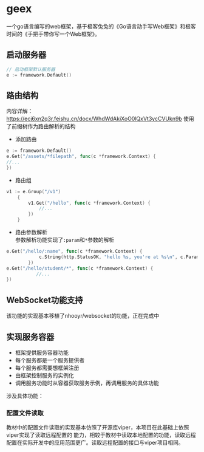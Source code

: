 # geex
一个go语言编写的web框架，基于极客兔兔的《Go语言动手写Web框架》和极客时间的《手把手带你写一个Web框架》。

## 启动服务器
```go
// 启动框架默认服务器
e := framework.Default()
```
## 路由结构
内容详解：https://ecj6xn2q3r.feishu.cn/docx/WhdWdAkiXoO0lQxVt3ycCVUkn9b
使用了前缀树作为路由解析的结构
* 添加路由
```go
e := framework.Default()
e.Get("/assets/*filepath", func(c *framework.Context) {
//...
})

```
* 路由组
```go
v1 := e.Group("/v1")
	{
		v1.Get("/hello", func(c *framework.Context) {
			//...
		})
	}
```
* 路由参数解析<br>
参数解析功能实现了`:param`和`*`参数的解析
```go
e.Get("/hello/:name", func(c *framework.Context) {
			c.String(http.StatusOK, "hello %s, you're at %s\n", c.Param("name"), c.Path)
		})
e.Get("/hello/student/*", func(c *framework.Context) {
           //...
})
```
## WebSocket功能支持
该功能的实现基本移植了nhooyr/websocket的功能，正在完成中

## 实现服务容器
* 框架提供服务容器功能
* 每个服务都是一个服务提供者
* 每个服务都需要想框架注册
* 由框架控制服务的实例化
* 调用服务功能时从容器获取服务示例，再调用服务的具体功能

涉及具体功能：
### 配置文件读取
教材中的配置文件读取的实现基本仿照了开源库viper，本项目在此基础上依照viper实现了读取远程配置的
能力，相较于教材中读取本地配置的功能，读取远程配置在实际开发中的应用范围更广。读取远程配置的接口与viper项目相同。